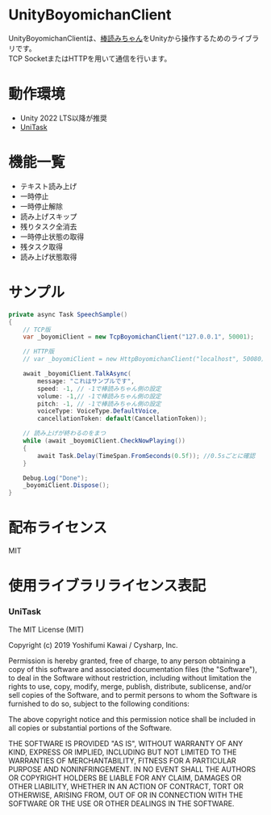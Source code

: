 # UnityBoyomichanClient

UnityBoyomichanClientは、[棒読みちゃん](http://chi.usamimi.info/Program/Application/BouyomiChan/)をUnityから操作するためのライブラリです。  
TCP SocketまたはHTTPを用いて通信を行います。

# 動作環境

* Unity 2022 LTS以降が推奨
* [UniTask](https://github.com/Cysharp/UniTask)


# 機能一覧

 * テキスト読み上げ
 * 一時停止
 * 一時停止解除
 * 読み上げスキップ
 * 残りタスク全消去
 * 一時停止状態の取得
 * 残タスク取得
 * 読み上げ状態取得

# サンプル

```cs
private async Task SpeechSample()
{
    // TCP版
    var _boyomiClient = new TcpBoyomichanClient("127.0.0.1", 50001);

    // HTTP版
    // var _boyomiClient = new HttpBoyomichanClient("localhost", 50080);

    await _boyomiClient.TalkAsync(
        message: "これはサンプルです",
        speed: -1, // -1で棒読みちゃん側の設定
        volume: -1,// -1で棒読みちゃん側の設定
        pitch: -1, // -1で棒読みちゃん側の設定
        voiceType: VoiceType.DefaultVoice,
        cancellationToken: default(CancellationToken));

    // 読み上げが終わるのをまつ
    while (await _boyomiClient.CheckNowPlaying())
    {
        await Task.Delay(TimeSpan.FromSeconds(0.5f)); //0.5sごとに確認
    }

    Debug.Log("Done");
    _boyomiClient.Dispose();
}
```


# 配布ライセンス

MIT


# 使用ライブラリライセンス表記

### UniTask

The MIT License (MIT)

Copyright (c) 2019 Yoshifumi Kawai / Cysharp, Inc.

Permission is hereby granted, free of charge, to any person obtaining a copy
of this software and associated documentation files (the "Software"), to deal
in the Software without restriction, including without limitation the rights
to use, copy, modify, merge, publish, distribute, sublicense, and/or sell
copies of the Software, and to permit persons to whom the Software is
furnished to do so, subject to the following conditions:

The above copyright notice and this permission notice shall be included in all
copies or substantial portions of the Software.

THE SOFTWARE IS PROVIDED "AS IS", WITHOUT WARRANTY OF ANY KIND, EXPRESS OR
IMPLIED, INCLUDING BUT NOT LIMITED TO THE WARRANTIES OF MERCHANTABILITY,
FITNESS FOR A PARTICULAR PURPOSE AND NONINFRINGEMENT. IN NO EVENT SHALL THE
AUTHORS OR COPYRIGHT HOLDERS BE LIABLE FOR ANY CLAIM, DAMAGES OR OTHER
LIABILITY, WHETHER IN AN ACTION OF CONTRACT, TORT OR OTHERWISE, ARISING FROM,
OUT OF OR IN CONNECTION WITH THE SOFTWARE OR THE USE OR OTHER DEALINGS IN THE
SOFTWARE.
